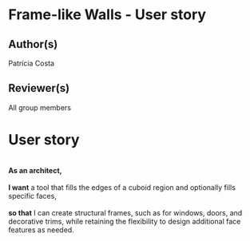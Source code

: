 # Frame-like Walls - User story
## Author(s)
Patrícia Costa
## Reviewer(s)
All group members
# User story
<br> **As an architect,** <br>
<br>**I want** a tool that fills the edges of a cuboid region and optionally fills specific faces,<br>
<br>**so that** I can create structural frames, such as for windows, doors, and decorative trims, while retaining the flexibility to design additional face features as needed.<br>
